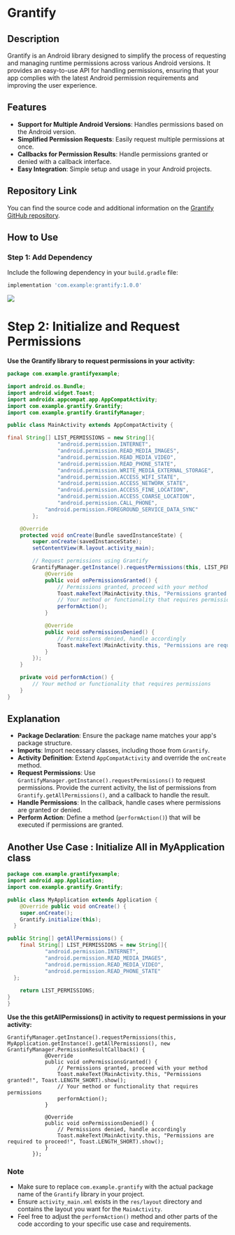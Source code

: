 
# Grantify

## Description

Grantify is an Android library designed to simplify the process of requesting and managing runtime permissions across various Android versions. It provides an easy-to-use API for handling permissions, ensuring that your app complies with the latest Android permission requirements and improving the user experience.

## Features

- **Support for Multiple Android Versions**: Handles permissions based on the Android version.
- **Simplified Permission Requests**: Easily request multiple permissions at once.
- **Callbacks for Permission Results**: Handle permissions granted or denied with a callback interface.
- **Easy Integration**: Simple setup and usage in your Android projects.

## Repository Link

You can find the source code and additional information on the [Grantify GitHub repository]([https://github.com/GauravNikk/grantify]).

## How to Use

### Step 1: Add Dependency

Include the following dependency in your `build.gradle` file:

```gradle
implementation 'com.example:grantify:1.0.0'
```

[![](https://jitpack.io/v/GauravNikk/Grantify.svg)](https://jitpack.io/#GauravNikk/Grantify)


# Step 2: Initialize and Request Permissions

**Use the Grantify library to request permissions in your activity:**

```MainActivity.java
package com.example.grantifyexample;

import android.os.Bundle;
import android.widget.Toast;
import androidx.appcompat.app.AppCompatActivity;
import com.example.grantify.Grantify;
import com.example.grantify.GrantifyManager;

public class MainActivity extends AppCompatActivity {

final String[] LIST_PERMISSIONS = new String[]{
                "android.permission.INTERNET",
                "android.permission.READ_MEDIA_IMAGES",
                "android.permission.READ_MEDIA_VIDEO",
                "android.permission.READ_PHONE_STATE",
                "android.permission.WRITE_MEDIA_EXTERNAL_STORAGE",
                "android.permission.ACCESS_WIFI_STATE",
                "android.permission.ACCESS_NETWORK_STATE",
                "android.permission.ACCESS_FINE_LOCATION",
                "android.permission.ACCESS_COARSE_LOCATION",
                "android.permission.CALL_PHONE",
            "android.permission.FOREGROUND_SERVICE_DATA_SYNC"
        };

    @Override
    protected void onCreate(Bundle savedInstanceState) {
        super.onCreate(savedInstanceState);
        setContentView(R.layout.activity_main);

        // Request permissions using Grantify
        GrantifyManager.getInstance().requestPermissions(this, LIST_PERMISSIONS, new GrantifyManager.PermissionResultCallback() {
            @Override
            public void onPermissionsGranted() {
                // Permissions granted, proceed with your method
                Toast.makeText(MainActivity.this, "Permissions granted!", Toast.LENGTH_SHORT).show();
                // Your method or functionality that requires permissions
                performAction();
            }

            @Override
            public void onPermissionsDenied() {
                // Permissions denied, handle accordingly
                Toast.makeText(MainActivity.this, "Permissions are required to proceed!", Toast.LENGTH_SHORT).show();
            }
        });
    }

    private void performAction() {
        // Your method or functionality that requires permissions
    }
}
```


## Explanation

-   **Package Declaration**: Ensure the package name matches your app's package structure.
-   **Imports**: Import necessary classes, including those from `Grantify`.
-   **Activity Definition**: Extend `AppCompatActivity` and override the `onCreate` method.
-   **Request Permissions**: Use `GrantifyManager.getInstance().requestPermissions()` to request permissions. Provide the current activity, the list of permissions from `Grantify.getAllPermissions()`, and a callback to handle the result.
-   **Handle Permissions**: In the callback, handle cases where permissions are granted or denied.
-   **Perform Action**: Define a method (`performAction()`) that will be executed if permissions are granted.


## Another Use Case : Initialize All in  MyApplication class

```MyApplication.java
package com.example.grantifyexample; 
import android.app.Application;
import com.example.grantify.Grantify;

public class MyApplication extends Application { 
	@Override public void onCreate() { 
	super.onCreate();
    Grantify.initialize(this); 
  }

public String[] getAllPermissions() {  
    final String[] LIST_PERMISSIONS = new String[]{  
            "android.permission.INTERNET",  
            "android.permission.READ_MEDIA_IMAGES",  
            "android.permission.READ_MEDIA_VIDEO",  
            "android.permission.READ_PHONE_STATE"
  };  
  
    return LIST_PERMISSIONS;  
}
}

```

**Use the this getAllPermissions()  in activity to request permissions in your activity:**

```
GrantifyManager.getInstance().requestPermissions(this, MyApplication.getInstance().getAllPermissions(), new GrantifyManager.PermissionResultCallback() {
            @Override
            public void onPermissionsGranted() {
                // Permissions granted, proceed with your method
                Toast.makeText(MainActivity.this, "Permissions granted!", Toast.LENGTH_SHORT).show();
                // Your method or functionality that requires permissions
                performAction();
            }

            @Override
            public void onPermissionsDenied() {
                // Permissions denied, handle accordingly
                Toast.makeText(MainActivity.this, "Permissions are required to proceed!", Toast.LENGTH_SHORT).show();
            }
        });

```


### Note

-   Make sure to replace `com.example.grantify` with the actual package name of the `Grantify` library in your project.
-   Ensure `activity_main.xml` exists in the `res/layout` directory and contains the layout you want for the `MainActivity`.
-   Feel free to adjust the `performAction()` method and other parts of the code according to your specific use case and requirements.
